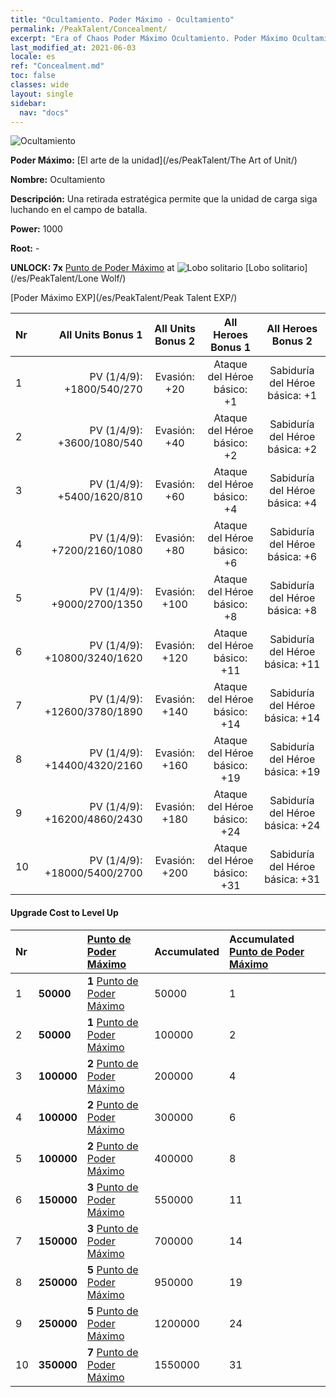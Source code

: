 ```yaml
---
title: "Ocultamiento. Poder Máximo - Ocultamiento"
permalink: /PeakTalent/Concealment/
excerpt: "Era of Chaos Poder Máximo Ocultamiento. Poder Máximo Ocultamiento. Ocultamiento"
last_modified_at: 2021-06-03
locale: es
ref: "Concealment.md"
toc: false
classes: wide
layout: single
sidebar:
  nav: "docs"
---
```


  ![Ocultamiento](/images/pt/talent_2003.png)

  **Poder Máximo:** [El arte de la unidad](/es/PeakTalent/The Art of Unit/)

  **Nombre:** Ocultamiento

  **Descripción:** Una retirada estratégica permite que la unidad de carga siga luchando en el campo de batalla.

  **Power:** 1000

  **Root:** -

  **UNLOCK: 7x** [Punto de Poder Máximo](/ItemsES/con_934/) at ![Lobo solitario](/images/pt/talent_2001.png) [Lobo solitario](/es/PeakTalent/Lone Wolf/)

  [Poder Máximo EXP](/es/PeakTalent/Peak Talent EXP/)

  | Nr | All Units Bonus 1 | All Units Bonus 2 | All Heroes Bonus 1 | All Heroes Bonus 2 |
  |:---|--------------:|:-------------:|:-------------:|:-------------:|
  | 1 | PV (1/4/9): +1800/540/270 | Evasión: +20 | Ataque del Héroe básico: +1 | Sabiduría del Héroe básica: +1 |
  | 2 | PV (1/4/9): +3600/1080/540 | Evasión: +40 | Ataque del Héroe básico: +2 | Sabiduría del Héroe básica: +2 |
  | 3 | PV (1/4/9): +5400/1620/810 | Evasión: +60 | Ataque del Héroe básico: +4 | Sabiduría del Héroe básica: +4 |
  | 4 | PV (1/4/9): +7200/2160/1080 | Evasión: +80 | Ataque del Héroe básico: +6 | Sabiduría del Héroe básica: +6 |
  | 5 | PV (1/4/9): +9000/2700/1350 | Evasión: +100 | Ataque del Héroe básico: +8 | Sabiduría del Héroe básica: +8 |
  | 6 | PV (1/4/9): +10800/3240/1620 | Evasión: +120 | Ataque del Héroe básico: +11 | Sabiduría del Héroe básica: +11 |
  | 7 | PV (1/4/9): +12600/3780/1890 | Evasión: +140 | Ataque del Héroe básico: +14 | Sabiduría del Héroe básica: +14 |
  | 8 | PV (1/4/9): +14400/4320/2160 | Evasión: +160 | Ataque del Héroe básico: +19 | Sabiduría del Héroe básica: +19 |
  | 9 | PV (1/4/9): +16200/4860/2430 | Evasión: +180 | Ataque del Héroe básico: +24 | Sabiduría del Héroe básica: +24 |
  | 10 | PV (1/4/9): +18000/5400/2700 | Evasión: +200 | Ataque del Héroe básico: +31 | Sabiduría del Héroe básica: +31 |


#### Upgrade Cost to Level Up

  | Nr | <i class="fas fa-coins"/> | [Punto de Poder Máximo](/ItemsES/con_934/) | Accumulated <i class="fas fa-coins"/> | Accumulated [Punto de Poder Máximo](/ItemsES/con_934/) |
  |:---|:--------------|:-------------|:-------------|:-------------|
  | 1 | **50000** | **1** [Punto de Poder Máximo](/ItemsES/con_934/) | 50000 | 1 |
  | 2 | **50000** | **1** [Punto de Poder Máximo](/ItemsES/con_934/) | 100000 | 2 |
  | 3 | **100000** | **2** [Punto de Poder Máximo](/ItemsES/con_934/) | 200000 | 4 |
  | 4 | **100000** | **2** [Punto de Poder Máximo](/ItemsES/con_934/) | 300000 | 6 |
  | 5 | **100000** | **2** [Punto de Poder Máximo](/ItemsES/con_934/) | 400000 | 8 |
  | 6 | **150000** | **3** [Punto de Poder Máximo](/ItemsES/con_934/) | 550000 | 11 |
  | 7 | **150000** | **3** [Punto de Poder Máximo](/ItemsES/con_934/) | 700000 | 14 |
  | 8 | **250000** | **5** [Punto de Poder Máximo](/ItemsES/con_934/) | 950000 | 19 |
  | 9 | **250000** | **5** [Punto de Poder Máximo](/ItemsES/con_934/) | 1200000 | 24 |
  | 10 | **350000** | **7** [Punto de Poder Máximo](/ItemsES/con_934/) | 1550000 | 31 |
